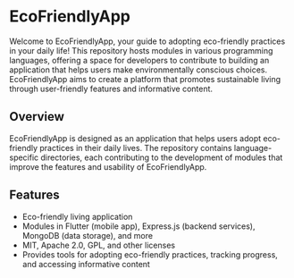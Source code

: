 # EcoFriendlyApp

Welcome to EcoFriendlyApp, your guide to adopting eco-friendly practices in your daily life! This repository hosts modules in various programming languages, offering a space for developers to contribute to building an application that helps users make environmentally conscious choices. EcoFriendlyApp aims to create a platform that promotes sustainable living through user-friendly features and informative content.

## Overview

EcoFriendlyApp is designed as an application that helps users adopt eco-friendly practices in their daily lives. The repository contains language-specific directories, each contributing to the development of modules that improve the features and usability of EcoFriendlyApp.

## Features

- Eco-friendly living application
- Modules in Flutter (mobile app), Express.js (backend services), MongoDB (data storage), and more
- MIT, Apache 2.0, GPL, and other licenses
- Provides tools for adopting eco-friendly practices, tracking progress, and accessing informative content
